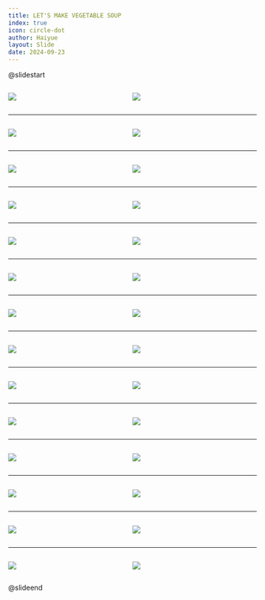 ```yaml
---
title: LET'S MAKE VEGETABLE SOUP
index: true
icon: circle-dot
author: Haiyue
layout: Slide
date: 2024-09-23
---
```

 
@slidestart

<div style="display:flex">
<div style="flex:1">

![](https://raw.githubusercontent.com/yclord/reading/refs/heads/master/english/Level-S/LET'S%20MAKE%20VEGETABLE%20SOUP/001.webp)
</div>
<div style="flex:1">

![](https://raw.githubusercontent.com/yclord/reading/refs/heads/master/english/Level-S/LET'S%20MAKE%20VEGETABLE%20SOUP/002.webp)
</div>
</div>

---

<div style="display:flex">
<div style="flex:1">

![](https://raw.githubusercontent.com/yclord/reading/refs/heads/master/english/Level-S/LET'S%20MAKE%20VEGETABLE%20SOUP/003.webp)
</div>
<div style="flex:1">

![](https://raw.githubusercontent.com/yclord/reading/refs/heads/master/english/Level-S/LET'S%20MAKE%20VEGETABLE%20SOUP/004.webp)
</div>
</div>

---

<div style="display:flex">
<div style="flex:1">

![](https://raw.githubusercontent.com/yclord/reading/refs/heads/master/english/Level-S/LET'S%20MAKE%20VEGETABLE%20SOUP/005.webp)
</div>
<div style="flex:1">

![](https://raw.githubusercontent.com/yclord/reading/refs/heads/master/english/Level-S/LET'S%20MAKE%20VEGETABLE%20SOUP/006.webp)
</div>
</div>

---

<div style="display:flex">
<div style="flex:1">

![](https://raw.githubusercontent.com/yclord/reading/refs/heads/master/english/Level-S/LET'S%20MAKE%20VEGETABLE%20SOUP/007.webp)
</div>
<div style="flex:1">

![](https://raw.githubusercontent.com/yclord/reading/refs/heads/master/english/Level-S/LET'S%20MAKE%20VEGETABLE%20SOUP/008.webp)
</div>
</div>

---

<div style="display:flex">
<div style="flex:1">

![](https://raw.githubusercontent.com/yclord/reading/refs/heads/master/english/Level-S/LET'S%20MAKE%20VEGETABLE%20SOUP/009.webp)
</div>
<div style="flex:1">

![](https://raw.githubusercontent.com/yclord/reading/refs/heads/master/english/Level-S/LET'S%20MAKE%20VEGETABLE%20SOUP/010.webp)
</div>
</div>

---

<div style="display:flex">
<div style="flex:1">

![](https://raw.githubusercontent.com/yclord/reading/refs/heads/master/english/Level-S/LET'S%20MAKE%20VEGETABLE%20SOUP/011.webp)
</div>
<div style="flex:1">

![](https://raw.githubusercontent.com/yclord/reading/refs/heads/master/english/Level-S/LET'S%20MAKE%20VEGETABLE%20SOUP/012.webp)
</div>
</div>

---

<div style="display:flex">
<div style="flex:1">

![](https://raw.githubusercontent.com/yclord/reading/refs/heads/master/english/Level-S/LET'S%20MAKE%20VEGETABLE%20SOUP/013.webp)
</div>
<div style="flex:1">

![](https://raw.githubusercontent.com/yclord/reading/refs/heads/master/english/Level-S/LET'S%20MAKE%20VEGETABLE%20SOUP/014.webp)
</div>
</div>

---

<div style="display:flex">
<div style="flex:1">

![](https://raw.githubusercontent.com/yclord/reading/refs/heads/master/english/Level-S/LET'S%20MAKE%20VEGETABLE%20SOUP/015.webp)
</div>
<div style="flex:1">

![](https://raw.githubusercontent.com/yclord/reading/refs/heads/master/english/Level-S/LET'S%20MAKE%20VEGETABLE%20SOUP/016.webp)
</div>
</div>

---

<div style="display:flex">
<div style="flex:1">

![](https://raw.githubusercontent.com/yclord/reading/refs/heads/master/english/Level-S/LET'S%20MAKE%20VEGETABLE%20SOUP/017.webp)
</div>
<div style="flex:1">

![](https://raw.githubusercontent.com/yclord/reading/refs/heads/master/english/Level-S/LET'S%20MAKE%20VEGETABLE%20SOUP/018.webp)
</div>
</div>

---

<div style="display:flex">
<div style="flex:1">

![](https://raw.githubusercontent.com/yclord/reading/refs/heads/master/english/Level-S/LET'S%20MAKE%20VEGETABLE%20SOUP/019.webp)
</div>
<div style="flex:1">

![](https://raw.githubusercontent.com/yclord/reading/refs/heads/master/english/Level-S/LET'S%20MAKE%20VEGETABLE%20SOUP/020.webp)
</div>
</div>

---

<div style="display:flex">
<div style="flex:1">

![](https://raw.githubusercontent.com/yclord/reading/refs/heads/master/english/Level-S/LET'S%20MAKE%20VEGETABLE%20SOUP/021.webp)
</div>
<div style="flex:1">

![](https://raw.githubusercontent.com/yclord/reading/refs/heads/master/english/Level-S/LET'S%20MAKE%20VEGETABLE%20SOUP/022.webp)
</div>
</div>

---

<div style="display:flex">
<div style="flex:1">

![](https://raw.githubusercontent.com/yclord/reading/refs/heads/master/english/Level-S/LET'S%20MAKE%20VEGETABLE%20SOUP/023.webp)
</div>
<div style="flex:1">

![](https://raw.githubusercontent.com/yclord/reading/refs/heads/master/english/Level-S/LET'S%20MAKE%20VEGETABLE%20SOUP/024.webp)
</div>
</div>

---

<div style="display:flex">
<div style="flex:1">

![](https://raw.githubusercontent.com/yclord/reading/refs/heads/master/english/Level-S/LET'S%20MAKE%20VEGETABLE%20SOUP/025.webp)
</div>
<div style="flex:1">

![](https://raw.githubusercontent.com/yclord/reading/refs/heads/master/english/Level-S/LET'S%20MAKE%20VEGETABLE%20SOUP/026.webp)
</div>
</div>

---

<div style="display:flex">
<div style="flex:1">

![](https://raw.githubusercontent.com/yclord/reading/refs/heads/master/english/Level-S/LET'S%20MAKE%20VEGETABLE%20SOUP/027.webp)
</div>
<div style="flex:1">

![](https://raw.githubusercontent.com/yclord/reading/refs/heads/master/english/Level-S/LET'S%20MAKE%20VEGETABLE%20SOUP/028.webp)
</div>
</div>

@slideend